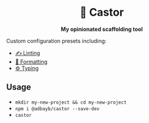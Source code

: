 <div align="center">
    <h1>🦦 Castor</h1>
    <strong>My opinionated scaffolding tool</strong>
</div>
<p></p>

Custom configuration presets including: 

- [✍️ Linting](../eslint-config)
- [💄 Formatting](../prettier-config)
- [⚙️ Typing](../ts-config)

## Usage

- `mkdir my-new-project && cd my-new-project`
- `npm i @adbayb/castor --save-dev` 
- `castor`  